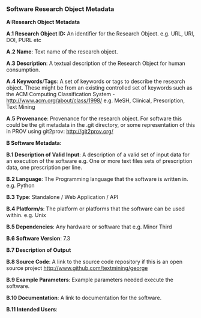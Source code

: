 ### Software Research Object Metadata ###

**A:Research Object Metadata**

**A.1 Research Object ID:** An identifier for the Research Object. e.g. URL, URI, DOI, PURL etc  

**A.2 Name**: Text name of the research object.

**A.3 Description**:  A textual description of the Research Object for human consumption. 

**A.4 Keywords**/**Tags**: A set of keywords or tags to describe the research object. 
These might be from an existing controlled set of keywords such as the ACM Computing Classification System - http://www.acm.org/about/class/1998/ e.g. MeSH, Clinical, Prescription, Text Mining  

**A.5 Provenance**: Provenance for the research object. For software this could be the git metadata in the .git directory, or some representation of this in PROV using git2prov: http://git2prov.org/

**B Software Metadata:**

**B.1 Description of Valid Input**: A description of a valid set of input data for an execution of the software e.g. One or more text files sets of prescription data, one prescription per line. 

**B.2 Language**: The Programming language that the software is written in. e.g. Python 

**B.3 Type**: Standalone / Web Application / API 

**B.4 Platform/s**: The platform or platforms that the software can be used within. e.g. Unix 

**B.5 Dependencies**: Any hardware or software that  e.g. Minor Third

**B.6 Software Version**: 7.3 

**B.7 Description of Output**

**B.8 Source Code**: A link to the source code repository if this is an open source project http://www.github.com/textmining/george 

**B.9 Example Parameters**: Example parameters needed execute the software.   

**B.10 Documentation**: A link to documentation for the software.   

**B.11 Intended Users**: 
